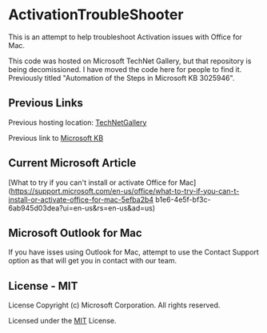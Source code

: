 # ActivationTroubleShooter
This is an attempt to help troubleshoot Activation issues with Office for Mac.

This code was hosted on Microsoft TechNet Gallery, but that repository is being decomissioned. I have moved the code here for people to find it.  Previously titled "Automation of the Steps in Microsoft KB 3025946".

## Previous Links

Previous hosting location: [TechNetGallery](https://gallery.technet.microsoft.com/scriptcenter/Automation-of-the-Steps-in-bd36f4c0)

Previous link to [Microsoft KB](https://support.microsoft.com/kb/3025946)

## Current Microsoft Article

[What to try if you can't install or activate Office for Mac](https://support.microsoft.com/en-us/office/what-to-try-if-you-can-t-install-or-activate-office-for-mac-5efba2b4 b1e6-4e5f-bf3c-6ab945d03dea?ui=en-us&rs=en-us&ad=us)

## Microsoft Outlook for Mac

If you have isses using Outlook for Mac, attempt to use the Contact Support option as that will get you in contact with our team.  

## License - MIT

License
Copyright (c) Microsoft Corporation. All rights reserved.
  
Licensed under the [MIT](LICENSE) License.